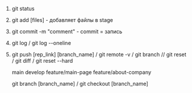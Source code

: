 1. git status
2. git add [files] - добавляет файлы в stage
3. git commit -m "comment" - commit = запись
4. git log / git log --oneline
5. git push [rep_link] [branch_name] / git remote -v / git branch
   // git reset / git diff / git reset --hard

   main
   develop
   feature/main-page
   feature/about-company

   git branch [branch_name] / git checkout [branch_name]
